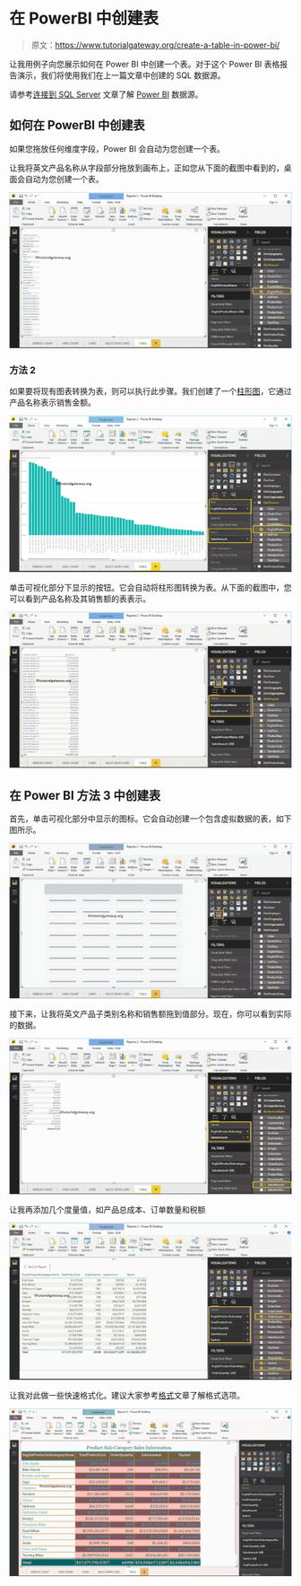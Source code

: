 # 在 PowerBI 中创建表

> 原文：<https://www.tutorialgateway.org/create-a-table-in-power-bi/>

让我用例子向您展示如何在 Power BI 中创建一个表。对于这个 Power BI 表格报告演示，我们将使用我们在上一篇文章中创建的 SQL 数据源。

请参考[连接到 SQL Server](https://www.tutorialgateway.org/connect-power-bi-to-sql-server/) 文章了解 [Power BI](https://www.tutorialgateway.org/power-bi-tutorial/) 数据源。

## 如何在 PowerBI 中创建表

如果您拖放任何维度字段，Power BI 会自动为您创建一个表。

让我将英文产品名称从字段部分拖放到画布上，正如您从下面的截图中看到的，桌面会自动为您创建一个表。

![Create a Table in Power BI 1](img/a70cfce90370e5355651731b60c1d5c1.png)

### 方法 2

如果要将现有图表转换为表，则可以执行此步骤。我们创建了一个[柱形图](https://www.tutorialgateway.org/column-chart-in-power-bi/)，它通过产品名称表示销售金额。

![Create a Table in Power BI 2](img/85d649c1a45ef70679bff74d5c4531e5.png)

单击可视化部分下显示的按钮。它会自动将柱形图转换为表。从下面的截图中，您可以看到产品名称及其销售额的表表示。

![Create a Table in Power BI 3](img/0fba60299da64046aca873008d0261e4.png)

## 在 Power BI 方法 3 中创建表

首先，单击可视化部分中显示的图标。它会自动创建一个包含虚拟数据的表，如下图所示。

![Create a Table in Power BI 4](img/763ed023eed5cbebb4fa6083ad667d7c.png)

接下来，让我将英文产品子类别名称和销售额拖到值部分。现在，你可以看到实际的数据。

![Create a Table in Power BI 5](img/db9f2318748a655403cca4a76ae3744b.png)

让我再添加几个度量值，如产品总成本、订单数量和税额

![Create a Table in Power BI 6](img/bc708d7a20a8fcf9320cac430bf4e0e4.png)

让我对此做一些快速格式化。建议大家参考[格式](https://www.tutorialgateway.org/format-power-bi-table/)文章了解格式选项。

![Create a Table in Power BI 8](img/cdf899d9a9748da66a61d578897544e1.png)